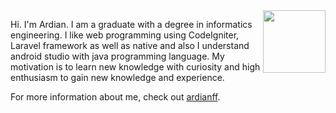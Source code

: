 <img align='right' src='https://user-images.githubusercontent.com/5713670/87202985-820dcb80-c2b6-11ea-9f56-7ec461c497c3.gif' width='100"'>

Hi. I'm Ardian. I am a graduate with a degree in informatics engineering. I like web programming using CodeIgniter, Laravel framework as well as native and also I understand android studio with java programming language. My motivation is to learn new knowledge with curiosity and high enthusiasm to gain new knowledge and experience.

For more information about me, check out [ardianff](https://www.linkedin.com/in/ardianffm/).

